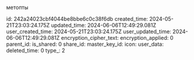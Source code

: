 метопты

id: 242a24023cbf4044be8bbe6c0c38f6db
created_time: 2024-05-21T23:03:24.175Z
updated_time: 2024-06-06T12:49:29.081Z
user_created_time: 2024-05-21T23:03:24.175Z
user_updated_time: 2024-06-06T12:49:29.081Z
encryption_cipher_text: 
encryption_applied: 0
parent_id: 
is_shared: 0
share_id: 
master_key_id: 
icon: 
user_data: 
deleted_time: 0
type_: 2